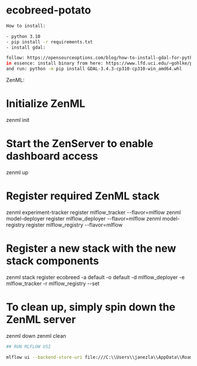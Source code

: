# ecobreed-potato

```sh
How to install:

- python 3.10
- pip install -r requirements.txt
- install gdal: 

follow: https://opensourceoptions.com/blog/how-to-install-gdal-for-python-with-pip-on-windows/
in essence: install binary from here: https://www.lfd.uci.edu/~gohlke/pythonlibs/#gdal
and run: python -m pip install GDAL-3.4.3-cp310-cp310-win_amd64.whl
```

ZenML:

# Initialize ZenML

zenml init

# Start the ZenServer to enable dashboard access

zenml up

# Register required ZenML stack

zenml experiment-tracker register mlflow_tracker --flavor=mlflow
zenml model-deployer register mlflow_deployer --flavor=mlflow
zenml model-registry register mlflow_registry --flavor=mlflow

# Register a new stack with the new stack components

zenml stack register ecobreed -a default -o default -d mlflow_deployer -e mlflow_tracker -r mlflow_registry --set

# To clean up, simply spin down the ZenML server

zenml down
zenml clean

```sh
## RUN MLFLOW USI
```

```sh
mlflow ui --backend-store-uri file:///C:\\Users\\janezla\\AppData\\Roaming\\zenml\\local_stores\\508e55dd-c0c3-4bb9-8e2b-25e97c57bf21\\mlruns   
```
